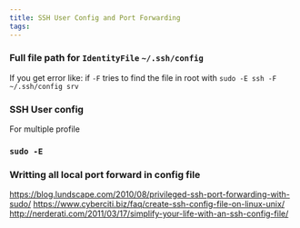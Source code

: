 ```yaml
---
title: SSH User Config and Port Forwarding
tags:
---
```



### Full file path for `IdentityFile` `~/.ssh/config`
If you get error like: if `-F` tries to find the file in root with `sudo -E ssh -F ~/.ssh/config srv`

### SSH User config
For multiple profile

### `sudo -E`

### Writting all local port forward in config file




https://blog.lundscape.com/2010/08/privileged-ssh-port-forwarding-with-sudo/
https://www.cyberciti.biz/faq/create-ssh-config-file-on-linux-unix/
http://nerderati.com/2011/03/17/simplify-your-life-with-an-ssh-config-file/
